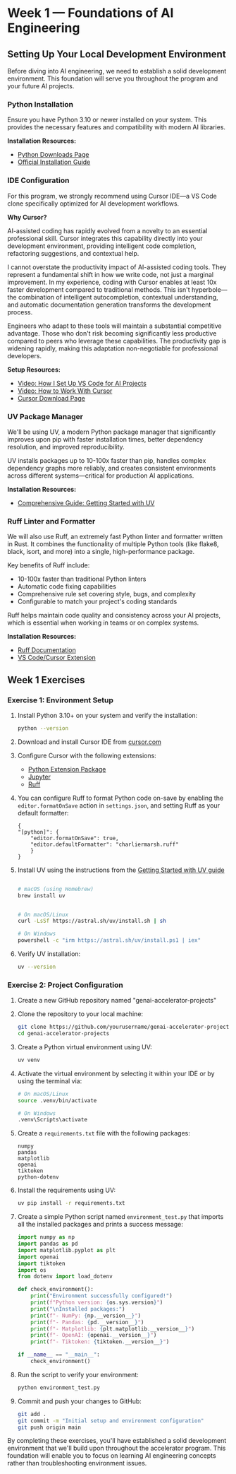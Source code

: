 # Week 1 — Foundations of AI Engineering

## Setting Up Your Local Development Environment

Before diving into AI engineering, we need to establish a solid development environment. This foundation will serve you throughout the program and your future AI projects.

### Python Installation

Ensure you have Python 3.10 or newer installed on your system. This provides the necessary features and compatibility with modern AI libraries.

**Installation Resources:**
- [Python Downloads Page](https://www.python.org/downloads/)
- [Official Installation Guide](https://docs.python.org/3/using/index.html)

### IDE Configuration

For this program, we strongly recommend using Cursor IDE—a VS Code clone specifically optimized for AI development workflows.

**Why Cursor?**

AI-assisted coding has rapidly evolved from a novelty to an essential professional skill. Cursor integrates this capability directly into your development environment, providing intelligent code completion, refactoring suggestions, and contextual help.

I cannot overstate the productivity impact of AI-assisted coding tools. They represent a fundamental shift in how we write code, not just a marginal improvement. In my experience, coding with Cursor enables at least 10x faster development compared to traditional methods. This isn't hyperbole—the combination of intelligent autocompletion, contextual understanding, and automatic documentation generation transforms the development process.

Engineers who adapt to these tools will maintain a substantial competitive advantage. Those who don't risk becoming significantly less productive compared to peers who leverage these capabilities. The productivity gap is widening rapidly, making this adaptation non-negotiable for professional developers.

**Setup Resources:**
- [Video: How I Set Up VS Code for AI Projects](https://youtu.be/mpk4Q5feWaw)
- [Video: How to Work With Cursor](https://youtu.be/CqkZ-ybl3lg)
- [Cursor Download Page](https://cursor.sh/)

### UV Package Manager

We'll be using UV, a modern Python package manager that significantly improves upon pip with faster installation times, better dependency resolution, and improved reproducibility.

UV installs packages up to 10-100x faster than pip, handles complex dependency graphs more reliably, and creates consistent environments across different systems—critical for production AI applications.

**Installation Resources:**
- [Comprehensive Guide: Getting Started with UV](https://daveebbelaar.com/blog/2024/03/20/getting-started-with-uv-the-ultra-fast-python-package-manager/)

### Ruff Linter and Formatter

We will also use Ruff, an extremely fast Python linter and formatter written in Rust. It combines the functionality of multiple Python tools (like flake8, black, isort, and more) into a single, high-performance package.

Key benefits of Ruff include:

- 10-100x faster than traditional Python linters
- Automatic code fixing capabilities
- Comprehensive rule set covering style, bugs, and complexity
- Configurable to match your project's coding standards

Ruff helps maintain code quality and consistency across your AI projects, which is essential when working in teams or on complex systems.

**Installation Resources:**
- [Ruff Documentation](https://docs.astral.sh/ruff/)
- [VS Code/Cursor Extension](https://marketplace.visualstudio.com/items?itemName=charliermarsh.ruff)

## Week 1 Exercises

### Exercise 1: Environment Setup

1. Install Python 3.10+ on your system and verify the installation:

    ```bash
    python --version
    ```

2. Download and install Cursor IDE from [cursor.com](https://cursor.com)

3. Configure Cursor with the following extensions:
   - [Python Extension Package](https://marketplace.visualstudio.com/items?itemName=donjayamanne.python-extension-pack)
   - [Jupyter](https://marketplace.cursorapi.com/items?itemName=ms-toolsai.jupyter)
   - [Ruff](https://marketplace.visualstudio.com/items?itemName=charliermarsh.ruff)

4. You can configure Ruff to format Python code on-save by enabling the `editor.formatOnSave` action in `settings.json`, and setting Ruff as your default formatter:

    ```
    {
    "[python]": {
        "editor.formatOnSave": true,
        "editor.defaultFormatter": "charliermarsh.ruff"
        }
    }
    ```


5. Install UV using the instructions from the [Getting Started with UV guide](https://daveebbelaar.com/blog/2024/03/20/getting-started-with-uv-the-ultra-fast-python-package-manager/)
   
    ```bash

    # macOS (using Homebrew)
    brew install uv


    # On macOS/Linux
    curl -LsSf https://astral.sh/uv/install.sh | sh

    # On Windows
    powershell -c "irm https://astral.sh/uv/install.ps1 | iex"
    ```

5. Verify UV installation:

    ```bash
    uv --version
    ```

### Exercise 2: Project Configuration

1. Create a new GitHub repository named "genai-accelerator-projects"

2. Clone the repository to your local machine:
   ```bash
   git clone https://github.com/yourusername/genai-accelerator-projects.git
   cd genai-accelerator-projects
   ```

3. Create a Python virtual environment using UV:
   ```bash
   uv venv
   ```

4. Activate the virtual environment by selecting it within your IDE or by using the terminal via:
   ```bash
   # On macOS/Linux
   source .venv/bin/activate
   
   # On Windows
   .venv\Scripts\activate
   ```

5. Create a `requirements.txt` file with the following packages:
   ```
   numpy
   pandas
   matplotlib
   openai
   tiktoken
   python-dotenv
   ```

6. Install the requirements using UV:
   ```bash
   uv pip install -r requirements.txt
   ```

7. Create a simple Python script named `environment_test.py` that imports all the installed packages and prints a success message:

   ```python
   import numpy as np
   import pandas as pd
   import matplotlib.pyplot as plt
   import openai
   import tiktoken
   import os
   from dotenv import load_dotenv
   
   def check_environment():
       print("Environment successfully configured!")
       print(f"Python version: {os.sys.version}")
       print("\nInstalled packages:")
       print(f"- NumPy: {np.__version__}")
       print(f"- Pandas: {pd.__version__}")
       print(f"- Matplotlib: {plt.matplotlib.__version__}")
       print(f"- OpenAI: {openai.__version__}")
       print(f"- Tiktoken: {tiktoken.__version__}")
   
   if __name__ == "__main__":
       check_environment()
   ```

8. Run the script to verify your environment:
   ```bash
   python environment_test.py
   ```

9. Commit and push your changes to GitHub:
   ```bash
   git add .
   git commit -m "Initial setup and environment configuration"
   git push origin main
   ```

By completing these exercises, you'll have established a solid development environment that we'll build upon throughout the accelerator program. This foundation will enable you to focus on learning AI engineering concepts rather than troubleshooting environment issues.